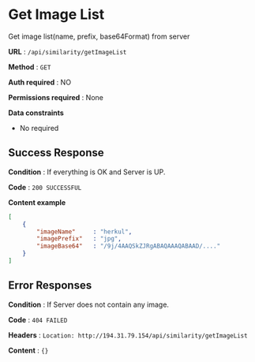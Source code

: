 # Get Image List

Get image list(name, prefix, base64Format) from server

**URL** : `/api/similarity/getImageList`

**Method** : `GET`

**Auth required** : NO

**Permissions required** : None

**Data constraints**

- No required

## Success Response

**Condition** : If everything is OK and Server is UP.

**Code** : `200 SUCCESSFUL`

**Content example**

```json
[
    {
        "imageName"     : "herkul",
        "imagePrefix"   : "jpg",
        "imageBase64"   : "/9j/4AAQSkZJRgABAQAAAQABAAD/...."
    }
]
```
## Error Responses

**Condition** : If Server does not contain any image.

**Code** : `404 FAILED`

**Headers** : `Location: http://194.31.79.154/api/similarity/getImageList`

**Content** : `{}`